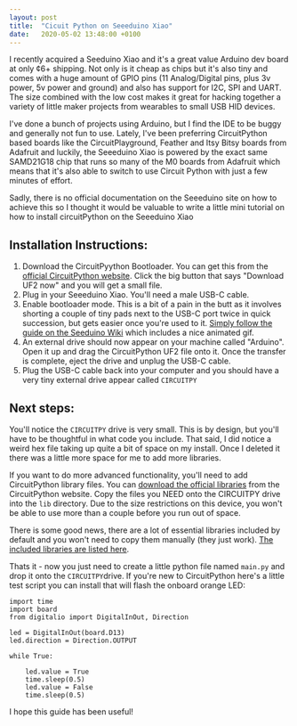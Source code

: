 ```yaml
---
layout: post
title:  "Cicuit Python on Seeeduino Xiao"
date:   2020-05-02 13:48:00 +0100
---
```


I recently acquired a Seeduino Xiao and it's a great value Arduino dev board at only ¢6+ shipping. Not only is it cheap as chips but it's also tiny and comes with a huge amount of GPIO pins (11 Analog/Digital pins, plus 3v power, 5v power and ground) and also has support for I2C, SPI and UART. The size combined with the low cost makes it great for hacking together a variety of little maker projects from wearables to small USB HID devices.

I've done a bunch of projects using Arduino, but I find the IDE to be buggy and generally not fun to use. Lately, I've been preferring CircuitPython based boards like the CircuitPlayground, Feather and Itsy Bitsy boards from Adafruit and luckily, the Seeeduino Xiao is powered by the exact same SAMD21G18 chip that runs so many of the M0 boards from Adafruit which means that it's also able to switch to use Circuit Python with just a few minutes of effort.

Sadly, there is no official documentation on the Seeeduino site on how to achieve this so I thought it would be valuable to write a little mini tutorial on how to install circuitPython on the Seeeduino Xiao

Installation Instructions:
--------------------------

1. Download the CircuitPyython Bootloader. You can get this from the [official CircuitPython website](https://circuitpython.org/board/seeeduino_xiao/). Click the big button that says "Download UF2 now" and you will get a small file.
2. Plug in your Seeeduino Xiao. You'll need a male USB-C cable.
3. Enable bootloader mode. This is a bit of a pain in the butt as it involves shorting a couple of tiny pads next to the USB-C port twice in quick succession, but gets easier once you're used to it. [Simply follow the guide on the Seeduino Wiki](https://wiki.seeedstudio.com/Seeeduino-XIAO/#reset) which includes a nice animated gif.
4. An external drive should now appear on your machine called "Arduino". Open it up and drag the CircuitPython UF2 file onto it. Once the transfer is complete, eject the drive and unplug the USB-C cable.
5. Plug the USB-C cable back into your computer and you should have a very tiny external drive appear called `CIRCUITPY`

Next steps:
-----------

You'll notice the `CIRCUITPY` drive is very small. This is by design, but you'll have to be thoughtful in what code you include. That said, I did notice a weird hex file taking up quite a bit of space on my install. Once I deleted it there was a little more space for me to add more libraries.

If you want to do more advanced functionality, you'll need to add CircuitPython library files. You can [download the official libraries](https://circuitpython.org/libraries) from the CircuitPython website. Copy the files you NEED onto the CIRCUITPY drive into the `lib` directory. Due to the size restrictions on this device, you won't be able to use more than a couple before you run out of space.

There is some good news, there are a lot of essential libraries included by default and you won't need to copy them manually (they just work). [The included libraries are listed here](https://circuitpython.readthedocs.io/en/5.0.x/shared-bindings/support_matrix.html).

Thats it - now you just need to create a little python file named `main.py` and drop it onto the `CIRCUITPY`drive. If you're new to CircuitPython here's a little test script you can install that will flash the onboard orange LED:

	import time
	import board
	from digitalio import DigitalInOut, Direction

	led = DigitalInOut(board.D13)
	led.direction = Direction.OUTPUT

	while True:

		led.value = True
		time.sleep(0.5)
		led.value = False
		time.sleep(0.5)

I hope this guide has been useful!
